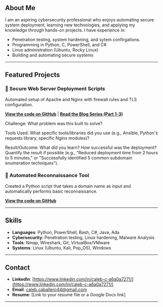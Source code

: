 ## About Me
I am an aspiring cybersecurity professional who enjoys automating secure system deployment, learning new technologies, and applying my knowledge through hands-on projects.
I have  experience in:
- Penetration testing, system hardening, and sytem confirgations. 
- Programming in Python, C, PowerShell, and C#
- Linux administration (Ubuntu, Rocky Linux)
- Building and automating secure systems

---

## Featured Projects
### 🔹 Secure Web Server Deployment Scripts
Automated setup of Apache and Nginx with firewall rules and TLS configuration.

**[View the code on GitHub](https://github.com/calebc44/your-repo-name)** | **[Read the Blog Series (Part 1-3)](https://calebc44.github.io/github-portfolio/blog-post-1)**

Challenge: What problem was this built to solve?

Tools Used: What specific tools/libraries did you use (e.g., Ansible, Python's requests library, specific Nginx modules)?

Result/Outcome: What did you learn? How successful was the deployment? Quantify the result if possible (e.g., "Reduced deployment time from 2 hours to 5 minutes," or "Successfully identified 5 common subdomain enumeration techniques").

### 🔹 Automated Reconnaissance Tool
Created a Python script that takes a domain name as input and automatically performs basic reconnaissance.

**[View the code on GitHub](https://github.com/calebc44/your-repo-name)**

---

## Skills
- **Languages**: Python, PowerShell, Bash, C#, Java, Ada
- **Cybersecurity**: Penetration testing, Linux hardening, Malware Analysis
- **Tools**: Nmap, Wireshark, Git, VirtualBox/VMware
- **Systems**: Linux (Ubuntu, Kali, Pop_OS), Windows

---

## Contact
- **LinkedIn**: [https://www.linkedin.com/in/caleb-c-a6a0a7271/](https://www.linkedin.com/in/caleb-c-a6a0a7271/)
- **Email**: caleb.caballero44@gmail.com
- **Resume**: [Link to your resume file or a Google Docs link]

---

